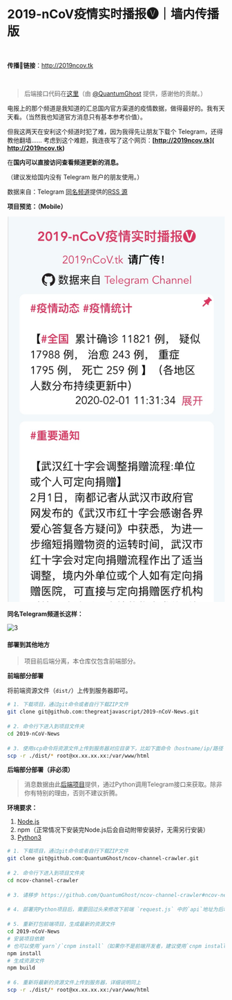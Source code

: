 # 2019-nCoV疫情实时播报🅥｜墙内传播版

<br/>

**传播📣链接**：http://2019ncov.tk

<br/>

> 后端接口代码在[这里](https://github.com/QuantumGhost/ncov-channel-crawler)（由 [@QuantumGhost](https://github.com/QuantumGhost) 提供，感谢他的贡献。）

电报上的那个频道是我知道的汇总国内官方渠道的疫情数据，做得最好的。我有天天看。（当然我也知道官方消息只有基本参考价值）。

但我这两天在安利这个频道时犯了难，因为我得先让朋友下载个 Telegram，还得教他翻墙......
考虑到这个难题，我连夜写了这个网页：**[http://2019ncov.tk]( http://2019ncov.tk)** 

在**国内可以直接访问查看频道更新的消息。**

（建议发给国内没有 Telegram 账户的朋友使用。）

数据来自：Telegram [同名频道](https://t.me/nCoV2019)提供的[RSS 源]( https://rsshub.app/telegram/channel/nCoV2019)



**项目预览：（Mobile）**

![previews](./previews/2.png)

**同名Telegram频道长这样：**

![3](./previews/3.png)



#### 部署到其他地方

> 项目前后端分离，本仓库仅包含前端部分。

**前端部分部署**

将前端资源文件（`dist/`）上传到服务器即可。

```bash
# 1. 下载项目，通过git命令或者自行下载ZIP文件
git clone git@github.com:thegreatjavascript/2019-nCoV-News.git

# 2. 命令行下进入到项目文件夹
cd 2019-nCoV-News

# 3. 使用scp命令将资源文件上传到服务器对应目录下，比如下面命令（hostname/ip/路径 请自行更改成你的）
scp -r ./dist/* root@xx.xx.xx.xx:/var/www/html
```



**后端部分部署（非必须）**

> 消息数据由此[后端项目](https://github.com/QuantumGhost/ncov-channel-crawler)提供，通过Python调用Telegram接口来获取。除非你有特别的理由，否则不建议折腾。

**环境要求：**

1. [Node.js](https://nodejs.org/zh-cn/download/)
2. npm（正常情况下安装完Node.js后会自动附带安装好，无需另行安装）
3. [Python3](https://www.python.org/download/releases/3.0/)

```bash
# 1. 下载项目，通过git命令或者自行下载ZIP文件
git clone git@github.com:QuantumGhost/ncov-channel-crawler.git

# 2. 命令行下进入到项目文件夹
cd ncov-channel-crawler

# 3. 请移步 https://github.com/QuantumGhost/ncov-channel-crawler#ncov-news-crawler

# 4. 部署完Python项目后，需要回过头来修改下前端 `request.js` 中的`api`地址为后端监听的路由地址

# 5. 重新打包前端项目，生成最新的资源文件
cd 2019-nCoV-News
# 安装项目依赖
# 也可以使用`yarn`/`cnpm install`（如果你不是前端开发者，建议使用`cnpm install` ，自行Google安装`cnpm`命令，解决国内下载依赖慢的问题）
npm install
# 生成资源文件
npm build

# 6. 重新将最新的资源文件上传到服务器，详细说明同上
scp -r ./dist/* root@xx.xx.xx.xx:/var/www/html
```

